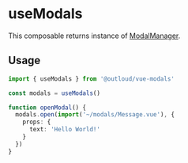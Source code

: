 # useModals

This composable returns instance of [ModalManager](/docs/api/modal-manager).

## Usage

```ts
import { useModals } from '@outloud/vue-modals'

const modals = useModals()

function openModal() {
  modals.open(import('~/modals/Message.vue'), {
    props: {
      text: 'Hello World!'
    }
  })
}
```
